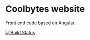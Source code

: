 # Coolbytes website

Front end code based on Angular.

[![Build Status](https://dev.azure.com/binaholding/CoolBytes.io/_apis/build/status/Coolbytes-Website-CI)](https://dev.azure.com/binaholding/CoolBytes.io/_build/latest?definitionId=2)
